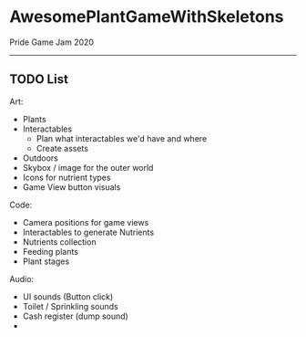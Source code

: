 # AwesomePlantGameWithSkeletons
Pride Game Jam 2020

------------------
TODO List
------------------

Art:
- Plants
- Interactables
  - Plan what interactables we'd have and where
  - Create assets
- Outdoors
- Skybox / image for the outer world
- Icons for nutrient types
- Game View button visuals

Code:
- Camera positions for game views
- Interactables to generate Nutrients
- Nutrients collection
- Feeding plants
- Plant stages

Audio:
- UI sounds (Button click)
- Toilet / Sprinkling sounds
- Cash register (dump sound)
- 
